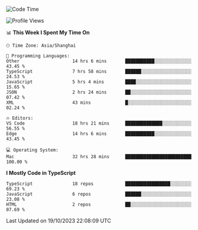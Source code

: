 <!--START_SECTION:waka-->
![Code Time](http://img.shields.io/badge/Code%20Time-5%2C308%20hrs%204%20mins-blue)

![Profile Views](http://img.shields.io/badge/Profile%20Views-0-blue)

📊 **This Week I Spent My Time On** 

```text
🕑︎ Time Zone: Asia/Shanghai

💬 Programming Languages: 
Other                    14 hrs 6 mins       ███████████░░░░░░░░░░░░░░   43.45 % 
TypeScript               7 hrs 58 mins       ██████░░░░░░░░░░░░░░░░░░░   24.53 % 
JavaScript               5 hrs 4 mins        ████░░░░░░░░░░░░░░░░░░░░░   15.65 % 
JSON                     2 hrs 24 mins       ██░░░░░░░░░░░░░░░░░░░░░░░   07.42 % 
XML                      43 mins             █░░░░░░░░░░░░░░░░░░░░░░░░   02.24 % 

🔥 Editors: 
VS Code                  18 hrs 21 mins      ██████████████░░░░░░░░░░░   56.55 % 
Edge                     14 hrs 6 mins       ███████████░░░░░░░░░░░░░░   43.45 % 

💻 Operating System: 
Mac                      32 hrs 28 mins      █████████████████████████   100.00 % 
```

**I Mostly Code in TypeScript** 

```text
TypeScript               18 repos            █████████████████░░░░░░░░   69.23 % 
JavaScript               6 repos             ██████░░░░░░░░░░░░░░░░░░░   23.08 % 
HTML                     2 repos             ██░░░░░░░░░░░░░░░░░░░░░░░   07.69 % 
```




 Last Updated on 19/10/2023 22:08:09 UTC
<!--END_SECTION:waka-->

